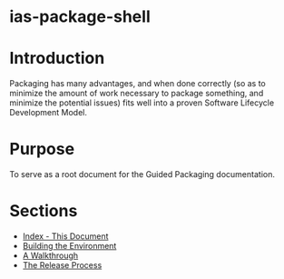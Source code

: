 # ias-package-shell

# Introduction

Packaging has many advantages, and when done correctly (so as to minimize the amount of work necessary to package something, and minimize the potential issues) fits well into a proven Software Lifecycle Development Model.

# Purpose
To serve as a root document for the Guided Packaging documentation.

# Sections

* [Index - This Document](./doc/index.md)
* [Building the Environment](./ias-guided-packaging-package-build-environment-setup.md)
* [A Walkthrough](./ias-guided-packaging-introduction.md)
* [The Release Process](./ias-guided-packaging-introduction-release-process.md)
